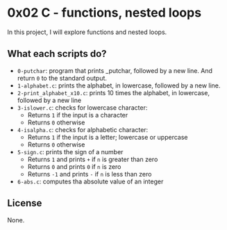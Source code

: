 # 0x02 C - functions, nested loops

In this project, I will explore functions and nested loops.

## What each scripts do?

* `0-putchar`: program that prints _putchar, followed by a new line. And return `0` to the standard output.
* `1-alphabet.c`: prints the alphabet, in lowercase, followed by a new line.
* `2-print_alphabet_x10.c`: prints 10 times the alphabet, in lowercase, followed by a new line
* `3-islower.c`: checks for lowercase character:
  * Returns `1` if the input is a character
  * Returns `0` otherwise
* `4-isalpha.c`: checks for alphabetic character:
  * Returns `1` if the input is a letter; lowercase or uppercase
  * Returns `0` otherwise
* `5-sign.c`: prints the sign of a number
  * Returns `1` and prints `+` if `n` is greater than zero
  * Returns `0` and prints `0` if `n` is zero
  * Returns `-1` and prints `-` if `n` is less than zero
* `6-abs.c`: computes tha absolute value of an integer

## License

None.
